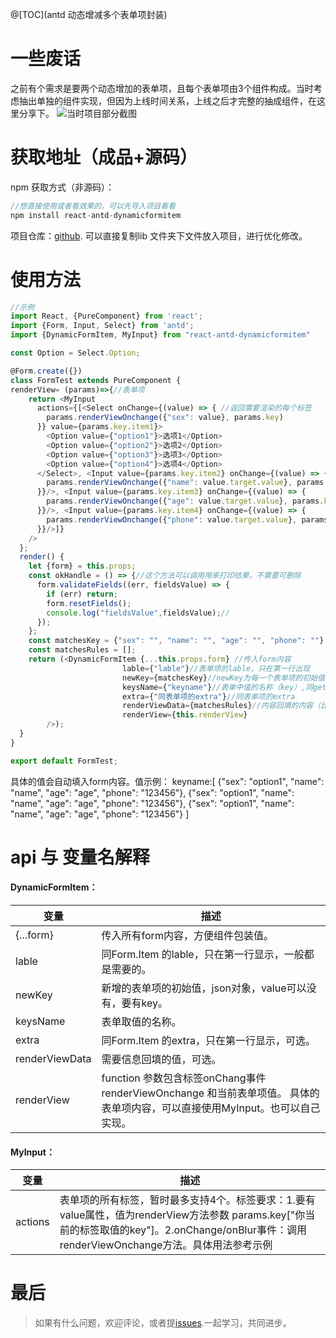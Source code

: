 @[TOC](antd 动态增减多个表单项封装)

# 一些废话

之前有个需求是要两个动态增加的表单项，且每个表单项由3个组件构成。当时考虑抽出单独的组件实现，但因为上线时间关系，上线之后才完整的抽成组件，在这里分享下。
![当时项目部分截图](https://img-blog.csdnimg.cn/201909191806254.jpg?x-oss-process=image/watermark,type_ZmFuZ3poZW5naGVpdGk,shadow_10,text_aHR0cHM6Ly9ibG9nLmNzZG4ubmV0L3oxMzIyMjAzODc3OQ==,size_16,color_FFFFFF,t_70)

# 获取地址（成品+源码）

npm 获取方式（非源码）：

```javascript
//想直接使用或者看效果的，可以先导入项目看看
npm install react-antd-dynamicformitem
```

项目仓库：[github](https://github.com/nine-ray/react-antd-dynamicformitem.git).
可以直接复制lib 文件夹下文件放入项目，进行优化修改。

# 使用方法

```javascript
//示例
import React, {PureComponent} from 'react';
import {Form, Input, Select} from 'antd';
import {DynamicFormItem, MyInput} from "react-antd-dynamicformitem"

const Option = Select.Option;

@Form.create({})
class FormTest extends PureComponent {
renderView= (params)=>{//表单项
    return <MyInput
      actions={[<Select onChange={(value) => { //返回需要渲染的每个标签
        params.renderViewOnchange({"sex": value}, params.key)
      }} value={params.key.item1}>
        <Option value={"option1"}>选项1</Option>
        <Option value={"option2"}>选项2</Option>
        <Option value={"option3"}>选项3</Option>
        <Option value={"option4"}>选项4</Option>
      </Select>, <Input value={params.key.item2} onChange={(value) => {
        params.renderViewOnchange({"name": value.target.value}, params.key)
      }}/>, <Input value={params.key.item3} onChange={(value) => {
        params.renderViewOnchange({"age": value.target.value}, params.key)
      }}/>, <Input value={params.key.item4} onChange={(value) => {
        params.renderViewOnchange({"phone": value.target.value}, params.key)
      }}/>]}
    />
  };
  render() {
    let {form} = this.props;
    const okHandle = () => {//这个方法可以调用用来打印结果，不需要可删除
      form.validateFields((err, fieldsValue) => {
        if (err) return;
        form.resetFields();
        console.log("fieldsValue",fieldsValue);//
      });
    };
    const matchesKey = {"sex": "", "name": "", "age": "", "phone": ""};
    const matchesRules = [];
    return (<DynamicFormItem {...this.props.form} //传入form内容
                         lable={"lable"}//表单项的lable，只在第一行出现
                         newKey={matchesKey}//newKey为每一个表单项的初始值
                         keysName={"keyname"}//表单中值的名称（key）,同getFieldDecorator中内容
                         extra={"同表单项的extra"}//同表单项的extra
                         renderViewData={matchesRules}//内容回填的内容（比如说更新数据时的初始值）
                         renderView={this.renderView}
        />);
  }
}

export default FormTest;
```

具体的值会自动填入form内容。值示例：
keyname:[
{"sex": "option1", "name": "name", "age": "age", "phone": "123456"},
{"sex": "option1", "name": "name", "age": "age", "phone": "123456"},
{"sex": "option1", "name": "name", "age": "age", "phone": "123456"}
]



# api 与 变量名解释

#### DynamicFormItem：

| 变量           | 描述                                                         |
| -------------- | ------------------------------------------------------------ |
| {...form}      | 传入所有form内容，方便组件包装值。                           |
| lable          | 同Form.Item 的lable，只在第一行显示，一般都是需要的。        |
| newKey         | 新增的表单项的初始值，json对象，value可以没有，要有key。     |
| keysName       | 表单取值的名称。                                             |
| extra          | 同Form.Item 的extra，只在第一行显示，可选。                  |
| renderViewData | 需要信息回填的值，可选。                                     |
| renderView     | function 参数包含标签onChang事件renderViewOnchange 和当前表单项值。 具体的表单项内容，可以直接使用MyInput。也可以自己实现。 |

#### MyInput：

| 变量    | 描述                                                         |
| ------- | ------------------------------------------------------------ |
| actions | 表单项的所有标签，暂时最多支持4个。标签要求：1.要有value属性，值为renderView方法参数 params.key["你当前的标签取值的key"]。2.onChange/onBlur事件：调用renderViewOnchange方法。具体用法参考示例 |

# 最后

> 如果有什么问题，欢迎评论，或者提[issues](https://github.com/nine-ray/react-antd-dynamicformitem/issues).一起学习，共同进步。


